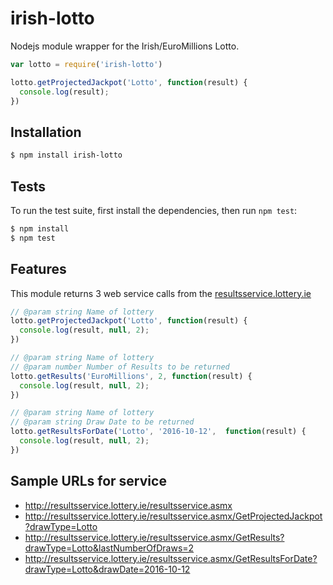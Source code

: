 # irish-lotto

Nodejs module wrapper for the Irish/EuroMillions Lotto.

```js
var lotto = require('irish-lotto')

lotto.getProjectedJackpot('Lotto', function(result) {
  console.log(result);
})
```

## Installation

```bash
$ npm install irish-lotto
```


## Tests
To run the test suite, first install the dependencies, then run `npm test`:

```bash
$ npm install
$ npm test
```

## Features
This module returns 3 web service calls from the [resultsservice.lottery.ie](http://resultsservice.lottery.ie/resultsservice.asmx)

```js
// @param string Name of lottery
lotto.getProjectedJackpot('Lotto', function(result) {
  console.log(result, null, 2);
})
```

```js
// @param string Name of lottery
// @param number Number of Results to be returned
lotto.getResults('EuroMillions', 2, function(result) {
  console.log(result, null, 2);
})
```

```js
// @param string Name of lottery
// @param string Draw Date to be returned
lotto.getResultsForDate('Lotto', '2016-10-12',  function(result) {
  console.log(result, null, 2);
})
```


## Sample URLs for service
* http://resultsservice.lottery.ie/resultsservice.asmx
* http://resultsservice.lottery.ie/resultsservice.asmx/GetProjectedJackpot?drawType=Lotto
* http://resultsservice.lottery.ie/resultsservice.asmx/GetResults?drawType=Lotto&lastNumberOfDraws=2
* http://resultsservice.lottery.ie/resultsservice.asmx/GetResultsForDate?drawType=Lotto&drawDate=2016-10-12
